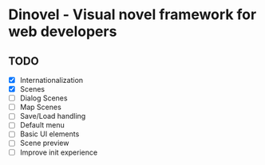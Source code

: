 # Dinovel - Visual novel framework for web developers

## TODO

- [x] Internationalization
- [x] Scenes
- [ ] Dialog Scenes
- [ ] Map Scenes
- [ ] Save/Load handling
- [ ] Default menu
- [ ] Basic UI elements
- [ ] Scene preview
- [ ] Improve init experience
